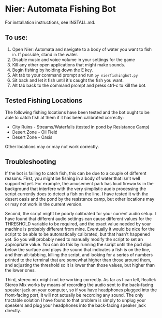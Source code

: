 # Nier: Automata Fishing Bot

For installation instructions, see INSTALL.md.

## To use:

1. Open Nier: Automata and navigate to a body of water you want to fish in. If possible, stand in the water.
2. Disable music and voice volume in your settings for the game
3. Kill any other open applications that might make sounds.
4. Begin fishing by holding down the E key.
4. Alt tab to your command prompt and run `py nierfishingbot.py`
5. Sit back and let it fish until it's caught the fish you want.
6. Alt tab back to the command prompt and press ctrl-c to kill the bot.

## Tested Fishing Locations

The following fishing locations have been tested and the bot ought to be able to catch fish at them if it has been calibrated correctly:

* City Ruins - Streams/Waterfalls (tested in pond by Resistance Camp)
* Desert Zone - Oil Field
* Desert Zone - Oasis

Other locations may or may not work correctly.

## Troubleshooting

If the bot is failing to catch fish, this can be due to a couple of different reasons. First, you might be fishing in a body of water that isn't well supported yet. For example, the amusement park has loud fireworks in the background that interfere with the very simplistic audio processing the script currently does to detect a fish on the line. I have tested it with the desert oasis and the pond by the resistance camp, but other locations may or may not work in the current version.

Second, the script might be poorly calibrated for your current audio setup. I have found that different audio settings can cause different values for the THRESHOLD variable to be required, and the exact value needed by your machine is probably different from mine. Eventually it would be nice for the script to be able to be automatically calibrated, but that hasn't happened yet. So you will probably need to manually modify the script to set an appropriate value. You can do this by running the script until the pod dips below the surface and plays the sound that indicates a fish is on the line, and then alt-tabbing, killing the script, and looking for a series of numbers printed to the terminal that are somewhat higher than those around them, and adjusting the threshold so it is lower than those values, but higher than the lower ones.

Third, stereo mix might not be working correctly. As far as I can tell, Realtek Stereo Mix works by means of recording the audio sent to the back-facing speaker jack on your computer, so if you have headphones plugged into the front-facing port, it will not actually be recording any sound. The only tractable solution I have found to that problem is simply to unplug your speakers and plug your headphones into the back-facing speaker jack directly.

